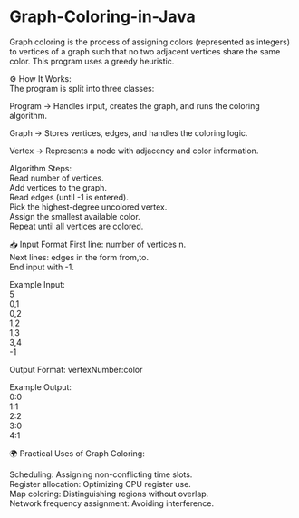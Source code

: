 # Graph-Coloring-in-Java
Graph coloring is the process of assigning colors (represented as integers) to vertices of a graph such that no two adjacent vertices share the same color. This program uses a greedy heuristic.

⚙️ How It Works:  
The program is split into three classes:

Program → Handles input, creates the graph, and runs the coloring algorithm.

Graph → Stores vertices, edges, and handles the coloring logic.

Vertex → Represents a node with adjacency and color information.

Algorithm Steps:  
Read number of vertices.  
Add vertices to the graph.  
Read edges (until -1 is entered).  
Pick the highest-degree uncolored vertex.  
Assign the smallest available color.  
Repeat until all vertices are colored.  

📥 Input Format
First line: number of vertices n.  
Next lines: edges in the form from,to.  
End input with -1.  

Example Input:  
    5  
    0,1  
    0,2  
    1,2  
    1,3  
    3,4  
    -1  

Output Format:
vertexNumber:color

Example Output:  
      0:0  
      1:1  
      2:2  
      3:0   
      4:1  

🌍 Practical Uses of Graph Coloring:

Scheduling: Assigning non-conflicting time slots.  
Register allocation: Optimizing CPU register use.  
Map coloring: Distinguishing regions without overlap.  
Network frequency assignment: Avoiding interference.  
